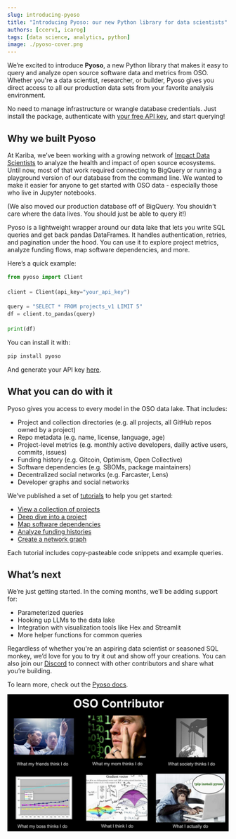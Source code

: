 ```yaml
---
slug: introducing-pyoso
title: "Introducing Pyoso: our new Python library for data scientists"
authors: [ccerv1, icarog]
tags: [data science, analytics, python]
image: ./pyoso-cover.png
---
```


We’re excited to introduce **Pyoso**, a new Python library that makes it easy to query and analyze open source software data and metrics from OSO. Whether you're a data scientist, researcher, or builder, Pyoso gives you direct access to all our production data sets from your favorite analysis environment.

No need to manage infrastructure or wrangle database credentials. Just install the package, authenticate with [your free API key](https://www.opensource.observer/settings/api), and start querying!

<!-- truncate -->

## Why we built Pyoso

At Kariba, we’ve been working with a growing network of [Impact Data Scientists](../impact-data-scientists) to analyze the health and impact of open source ecosystems. Until now, most of that work required connecting to BigQuery or running a playground version of our database from the command line. We wanted to make it easier for anyone to get started with OSO data - especially those who live in Jupyter notebooks.

(We also moved our production database off of BigQuery. You shouldn't care where the data lives. You should just be able to query it!)

Pyoso is a lightweight wrapper around our data lake that lets you write SQL queries and get back pandas DataFrames. It handles authentication, retries, and pagination under the hood. You can use it to explore project metrics, analyze funding flows, map software dependencies, and more.

Here’s a quick example:

```python
from pyoso import Client

client = Client(api_key="your_api_key")

query = "SELECT * FROM projects_v1 LIMIT 5"
df = client.to_pandas(query)

print(df)
```

You can install it with:

```bash
pip install pyoso
```

And generate your API key [here](https://www.opensource.observer/settings/api).

## What you can do with it

Pyoso gives you access to every model in the OSO data lake. That includes:

- Project and collection directories (e.g. all projects, all GitHub repos owned by a project)
- Repo metadata (e.g. name, license, language, age)
- Project-level metrics (e.g. monthly active developers, dailly active users, commits, issues)
- Funding history (e.g. Gitcoin, Optimism, Open Collective)
- Software dependencies (e.g. SBOMs, package maintainers)
- Decentralized social networks (e.g. Farcaster, Lens)
- Developer graphs and social networks

We’ve published a set of [tutorials](../../docs/tutorials/index.md) to help you get started:

- [View a collection of projects](../../docs/tutorials/collection-view)
- [Deep dive into a project](../../docs/tutorials/project-deepdive)
- [Map software dependencies](../../docs/tutorials/dependencies)
- [Analyze funding histories](../../docs/tutorials/funding-data)
- [Create a network graph](../../docs/tutorials/network-graph)

Each tutorial includes copy-pasteable code snippets and example queries.

## What’s next

We’re just getting started. In the coming months, we’ll be adding support for:

- Parameterized queries
- Hooking up LLMs to the data lake
- Integration with visualization tools like Hex and Streamlit
- More helper functions for common queries

Regardless of whether you're an aspiring data scientist or seasoned SQL monkey, we’d love for you to try it out and show off your creations. You can also join our [Discord](https://www.opensource.observer/discord) to connect with other contributors and share what you’re building.

To learn more, check out the [Pyoso docs](../../docs/get-started/python.md).

![pyoso-meme](./pyoso-meme.png)
